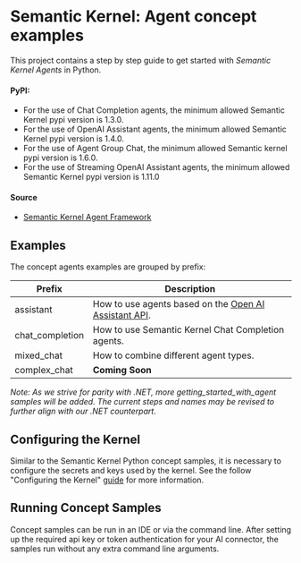 # Semantic Kernel: Agent concept examples

This project contains a step by step guide to get started with _Semantic Kernel Agents_ in Python.

#### PyPI:
- For the use of Chat Completion agents, the minimum allowed Semantic Kernel pypi version is 1.3.0.
- For the use of OpenAI Assistant agents, the minimum allowed Semantic Kernel pypi version is 1.4.0.
- For the use of Agent Group Chat, the minimum allowed Semantic kernel pypi version is 1.6.0.
- For the use of Streaming OpenAI Assistant agents, the minimum allowed Semantic Kernel pypi version is 1.11.0

#### Source

- [Semantic Kernel Agent Framework](../../semantic_kernel/agents/)

## Examples

The concept agents examples are grouped by prefix:

Prefix|Description
---|---
assistant|How to use agents based on the [Open AI Assistant API](https://platform.openai.com/docs/assistants).
chat_completion|How to use Semantic Kernel Chat Completion agents.
mixed_chat|How to combine different agent types.
complex_chat|**Coming Soon**

*Note: As we strive for parity with .NET, more getting_started_with_agent samples will be added. The current steps and names may be revised to further align with our .NET counterpart.*

## Configuring the Kernel

Similar to the Semantic Kernel Python concept samples, it is necessary to configure the secrets
and keys used by the kernel. See the follow "Configuring the Kernel" [guide](../README.md#configuring-the-kernel) for
more information.

## Running Concept Samples

Concept samples can be run in an IDE or via the command line. After setting up the required api key or token authentication
for your AI connector, the samples run without any extra command line arguments.
